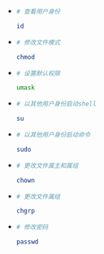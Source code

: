 + ```bash
  # 查看用户身份
  
  id
  ```

+ ```bash
  # 修改文件模式
  
  chmod
  ```

+ ```bash
  # 设置默认权限
  
  umask
  ```

+ ```bash
  # 以其他用户身份启动shell
  
  su
  ```

+ ```bash
  # 以其他用户身份启动命令
  
  sudo
  ```

+ ```bash
  # 更改文件属主和属组
  
  chown
  ```

+ ```bash
  # 更改文件属组
  
  chgrp
  ```

+ ```bash
  # 修改密码
  
  passwd
  ```